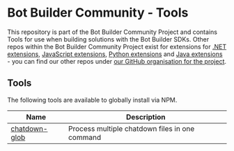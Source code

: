 # Bot Builder Community - Tools

This repository is part of the Bot Builder Community Project and contains Tools for use when building solutions with the Bot Builder SDKs. Other repos within the Bot Builder Community Project exist for extensions for [.NET extensions](https://github.com/BotBuilderCommunity/botbuilder-community-tools), [JavaScript extensions](https://github.com/BotBuilderCommunity/botbuilder-community-js), [Python extensions](https://github.com/BotBuilderCommunity/botbuilder-community-python) and [Java extensions](https://github.com/BotBuilderCommunity/botbuilder-community-java) - you can find our other repos under [our GitHub organisation for the project](https://github.com/BotBuilderCommunity/).  

## Tools

The following tools are available to globally install via NPM.

| Name | Description |
| ---- | ----------- |
| [chatdown-glob](packages/chatdown-glob/README.md) | Process multiple chatdown files in one command |

